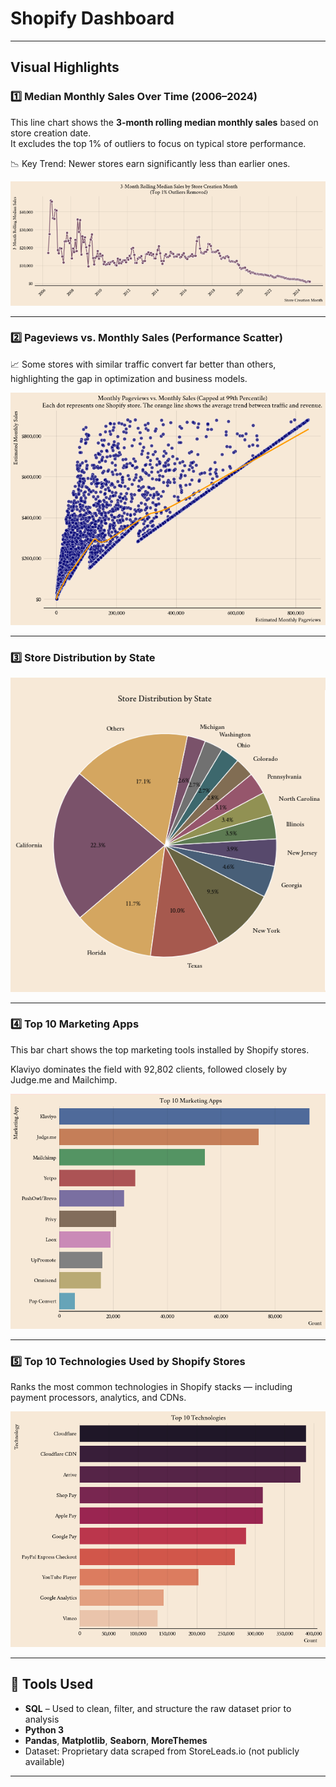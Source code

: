 #  Shopify Dashboard

---

##  Visual Highlights



### 1️⃣ Median Monthly Sales Over Time (2006–2024)

This line chart shows the **3-month rolling median monthly sales** based on store creation date.  
It excludes the top 1% of outliers to focus on typical store performance.

📉 Key Trend: Newer stores earn significantly less than earlier ones.

![Line Chart](creationstore.png)

---

### 2️⃣ Pageviews vs. Monthly Sales (Performance Scatter)


📈 Some stores with similar traffic convert far better than others, highlighting the gap in optimization and business models.

![Scatter Plot](PageViewVSsales.png)

---

### 3️⃣ Store Distribution by State


![State Distribution](StateDistrubution.png)

---

### 4️⃣ Top 10 Marketing Apps

This bar chart shows the top marketing tools installed by Shopify stores.  

 Klaviyo dominates the field with 92,802 clients, followed closely by Judge.me and Mailchimp.

![Top 10 Apps](Top10Apps.png)

---

### 5️⃣ Top 10 Technologies Used by Shopify Stores

Ranks the most common technologies in Shopify stacks — including payment processors, analytics, and CDNs.


![Top 10 Technologies](Top10Technologies.png)

---

## 🧰 Tools Used

- **SQL** – Used to clean, filter, and structure the raw dataset prior to analysis
- **Python 3**
- **Pandas**, **Matplotlib**, **Seaborn**, **MoreThemes**
- Dataset: Proprietary data scraped from StoreLeads.io (not publicly available)


---


